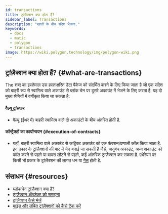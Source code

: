 ```yaml
---
id: transactions
title: ट्रांज़ैक्शन क्या होता हैं?
sidebar_label: Transactions
description: "खातों के बीच संदेश भेजना."
keywords:
  - docs
  - matic
  - polygon
  - transactions
image: https://wiki.polygon.technology/img/polygon-wiki.png
---
```


## ट्रांज़ैक्शन क्या होता हैं? {#what-are-transactions}

The शब्द का इस्तेमाल उस हस्ताक्षरित डेटा पैकेज को संदर्भित करने के लिए किया जाता है जो एक संदेश को बाहरी रूप से स्वामित्व वाले अकाउंट से ब्लॉक चेन पर दूसरे अकाउंट में भेजने के लिए करता है. यह दो मुख्य श्रेणियों में वर्गीकृत किया जा सकता है:

#### **वैल्यू ट्रांसफ़र**

- वैल्यू (ईथर में) बाहरी स्वामित्व वाले दो अकाउंटों के बीच अंतरित होती है.

#### कॉन्ट्रैक्टों का कार्यान्वयन {#execution-of-contracts}

- यहाँ, बाहरी स्वामित्व वाले अकाउंट से कांट्रैक्ट अकाउंट को एक फंक्शन/प्रणाली कॉल किया जाता है. इन प्रकार के ट्रांज़ैक्शनों की बाद में चेन बनाई जा सकती हैं जैसे, अनुबंध अकाउंट, अन्य अकाउंट को कॉल करने से पहले या वापस लौटने से पहले, कई आंतरिक ट्रांज़ैक्शन कर सकता है. एथेरेयम पर किसी भी प्रकार के ट्रांज़ैक्शन की लागत धन या [गैस](/docs/home/blockchain-basics/gas) होती है.

## संसाधन {#resources}

- [ब्लॉकचेन ट्रांज़ैक्शन क्या है?](https://coincentral.com/what-is-a-blockchain-transaction-anyway/)
- [ट्रांज़ैक्शन ऑब्जेक्ट को समझना](https://docs.alchemy.com/docs/understanding-the-transaction-object-on-ethereum)
- [ट्रांज़ैक्शन कैसे भेजें](https://docs.alchemy.com/docs/how-to-send-transactions-on-ethereum)
- [माइंड और लंबित ट्रांज़ैक्शनों को कैसे ट्रैक करें](https://docs.alchemy.com/docs/how-to-track-mined-and-pending-ethereum-transactions)
